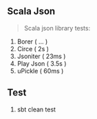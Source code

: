 Scala Json
----------
>Scala json library tests:

1. Borer ( ... )
2. Circe ( 2s )
3. Jsoniter ( 23ms )
4. Play Json ( 3.5s )
5. uPickle ( 60ms )

Test
----
1. sbt clean test